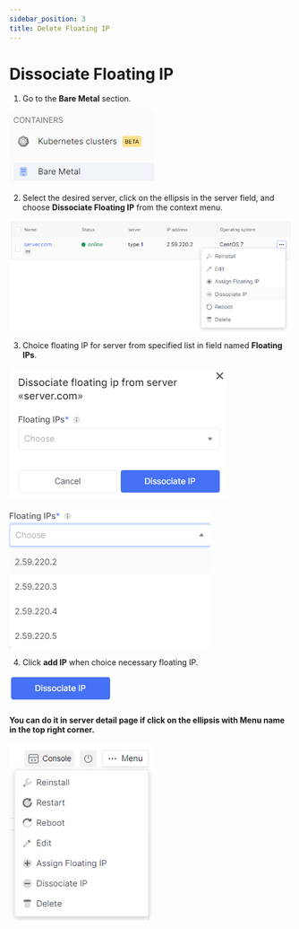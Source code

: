 ```yaml
---
sidebar_position: 3
title: Delete Floating IP
---
```


# Dissociate Floating IP

1. Go to the **Bare Metal** section.

![](../../img/bare-metal/base.png)

2. Select the desired server, click on the ellipsis in the server field, and choose **Dissociate Floating IP** from the context menu.

![](../../img/bare-metal/delete_floating_ip/1.png)

3. Choice floating IP for server from specified list in field named **Floating IPs**.

![](../../img/bare-metal/delete_floating_ip/2.png)

![](../../img/bare-metal/delete_floating_ip/3.png)

4. Click **add IP** when choice necessary floating IP.

![](../../img/bare-metal/delete_floating_ip/4.png)


#### You can do it in server detail page if click  on the ellipsis with **Menu** name in the top right corner.

![](../../img/bare-metal/console/1.png)
